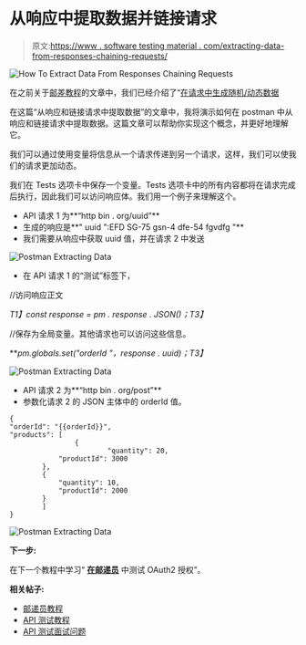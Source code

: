 # 从响应中提取数据并链接请求

> 原文:[https://www . software testing material . com/extracting-data-from-responses-chaining-requests/](https://www.softwaretestingmaterial.com/extracting-data-from-responses-chaining-requests/)

![How To Extract Data From Responses Chaining Requests](../Images/707ff8caa7fcdc84bdd133bdd9164e58.png)

在之前关于[邮差教程](https://www.softwaretestingmaterial.com/postman-tutorial/)的文章中，我们已经介绍了“[在请求中生成随机/动态数据](https://www.softwaretestingmaterial.com/generate-random-dynamic-data-in-postman-requests/)

在这篇“从响应和链接请求中提取数据”的文章中，我将演示如何在 postman 中从响应和链接请求中提取数据。这篇文章可以帮助你实现这个概念，并更好地理解它。

我们可以通过使用变量将信息从一个请求传递到另一个请求，这样，我们可以使我们的请求更加动态。

我们在 Tests 选项卡中保存一个变量。Tests 选项卡中的所有内容都将在请求完成后执行，因此我们可以访问响应体。我们用一个例子来理解这个。

*   API 请求 1 为**“http bin . org/uuid”**
*   生成的响应是**" uuid ":EFD SG-75 gsn-4 dfe-54 fgvdfg "**
*   我们需要从响应中获取 uuid 值，并在请求 2 中发送

![Postman Extracting Data](../Images/b577f73e53047b36728fee5715614444.png)

*   在 API 请求 1 的“测试”标签下，

//访问响应正文

*T1】const response = pm . response . JSON()；T3】*

//保存为全局变量。其他请求也可以访问这些信息。

***pm.globals.set("orderId "，response . uuid)；*T3】**

![Postman Extracting Data](../Images/d7950cdc9f9c75d6d9f70b52394198eb.png)

*   API 请求 2 为**“http bin . org/post”**
*   参数化请求 2 的 JSON 主体中的 orderId 值。

```
{
"orderId": "{{orderId}}",
"products": [
                {
                        "quantity": 20,
			"productId": 3000
		},
		{
			"quantity": 10,
			"productId": 2000
		}
		]
}
```

![Postman Extracting Data](../Images/eba713e1eef62902bb473ba8040d2303.png)

**下一步:**

在下一个教程中学习“ [**在邮递员**](https://www.softwaretestingmaterial.com/testing-oauth2-authorization-in-postman/) 中测试 OAuth2 授权”。

**相关帖子:**

*   [邮递员教程](https://www.softwaretestingmaterial.com/postman-tutorial/)
*   [API 测试教程](https://www.softwaretestingmaterial.com/api-testing/)
*   [API 测试面试问题](https://www.softwaretestingmaterial.com/api-testing-interview-questions/)